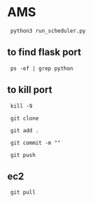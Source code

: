 # AMS

<code> python3 run_scheduler.py </code>
  
  ## to find flask port
  <code> ps -ef | grep python </code>

## to kill port
<code> kill -9 <portnum> </code>


<code> git clone </code>

<code> git add .</code>

<code> git commit -m "" </code>

<code> git push </code>


## ec2

<code> git pull </code>
